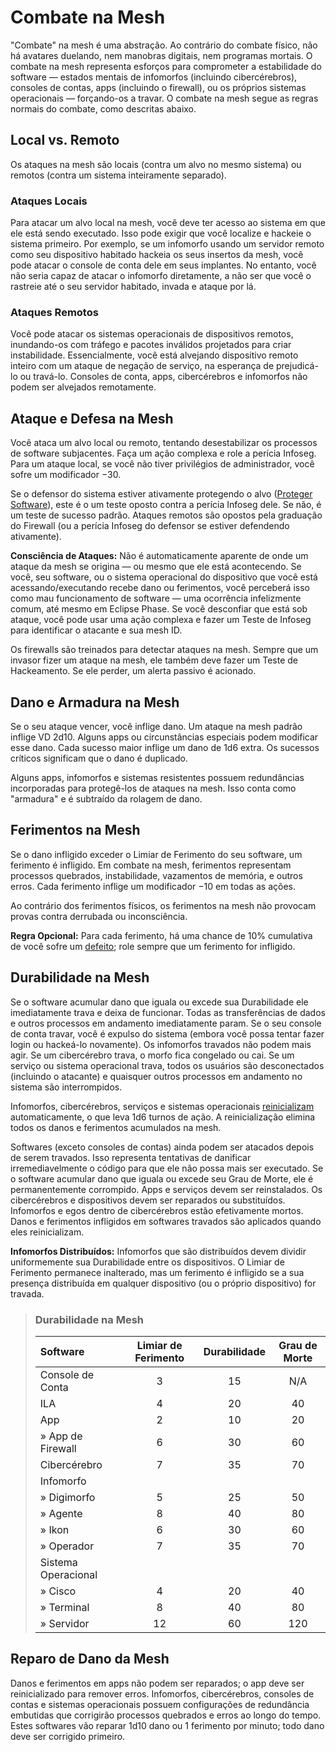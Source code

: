 # Combate na Mesh

"Combate" na mesh é uma abstração. Ao contrário do combate físico, não há avatares duelando, nem manobras digitais, nem programas mortais. O combate na mesh representa esforços para comprometer a estabilidade do software — estados mentais de infomorfos (incluindo cibercérebros), consoles de contas, apps (incluindo o firewall), ou os próprios sistemas operacionais — forçando-os a travar. O combate na mesh segue as regras normais do combate, como descritas abaixo.

## Local vs. Remoto

Os ataques na mesh são locais (contra um alvo no mesmo sistema) ou remotos (contra um sistema inteiramente separado).

### Ataques Locais

Para atacar um alvo local na mesh, você deve ter acesso ao sistema em que ele está sendo executado. Isso pode exigir que você localize e hackeie o sistema primeiro. Por exemplo, se um infomorfo usando um servidor remoto como seu dispositivo habitado hackeia os seus insertos da mesh, você pode atacar o console de conta dele em seus implantes. No entanto, você não seria capaz de atacar o infomorfo diretamente, a não ser que você o rastreie até o seu servidor habitado, invada e ataque por lá.

### Ataques Remotos

Você pode atacar os sistemas operacionais de dispositivos remotos, inundando-os com tráfego e pacotes inválidos projetados para criar instabilidade. Essencialmente, você está alvejando dispositivo remoto inteiro com um ataque de negação de serviço, na esperança de prejudicá-lo ou travá-lo. Consoles de conta, apps, cibercérebros e infomorfos não podem ser alvejados remotamente.

## Ataque e Defesa na Mesh

Você ataca um alvo local ou remoto, tentando desestabilizar os processos de software subjacentes. Faça um ação complexa e role a perícia Infoseg. Para um ataque local, se você não tiver privilégios de administrador, você sofre um modificador −30.

Se o defensor do sistema estiver ativamente protegendo o alvo ([Proteger Software](../13/06-mesh-actions.md#universal-actions)), este é o um teste oposto contra a perícia Infoseg dele. Se não, é um teste de sucesso padrão. Ataques remotos são opostos pela graduação do Firewall (ou a perícia Infoseg do defensor se estiver defendendo ativamente).

**Consciência de Ataques:** Não é automaticamente aparente de onde um ataque da mesh se origina — ou mesmo que ele está acontecendo. Se você, seu software, ou o sistema operacional do dispositivo que você está acessando/executando recebe dano ou ferimentos, você perceberá isso como mau funcionamento de software — uma ocorrência infelizmente comum, até mesmo em Eclipse Phase. Se você desconfiar que está sob ataque, você pode usar uma ação complexa e fazer um Teste de Infoseg para identificar o atacante e sua mesh ID.

Os firewalls são treinados para detectar ataques na mesh. Sempre que um invasor fizer um ataque na mesh, ele também deve fazer um Teste de Hackeamento. Se ele perder, um alerta passivo é acionado.

## Dano e Armadura na Mesh

Se o seu ataque vencer, você inflige dano. Um ataque na mesh padrão inflige VD 2d10. Alguns apps ou circunstâncias especiais podem modificar esse dano. Cada sucesso maior inflige um dano de 1d6 extra. Os sucessos críticos significam que o dano é duplicado.

Alguns apps, infomorfos e sistemas resistentes possuem redundâncias incorporadas para protegê-los de ataques na mesh. Isso conta como "armadura" e é subtraído da rolagem de dano.

## Ferimentos na Mesh

Se o dano infligido exceder o Limiar de Ferimento do seu software, um ferimento é infligido. Em combate na mesh, ferimentos representam processos quebrados, instabilidade, vazamentos de memória, e outros erros. Cada ferimento inflige um modificador −10 em todas as ações.

Ao contrário dos ferimentos físicos, os ferimentos na mesh não provocam provas contra derrubada ou inconsciência.

**Regra Opcional:** Para cada ferimento, há uma chance de 10% cumulativa de você sofre um [defeito](../13/16-glitches.md); role sempre que um ferimento for infligido.

## Durabilidade na Mesh

Se o software acumular dano que iguala ou excede sua Durabilidade ele imediatamente trava e deixa de funcionar. Todas as transferências de dados e outros processos em andamento imediatamente param. Se o seu console de conta travar, você é expulso do sistema (embora você possa tentar fazer login ou hackeá-lo novamente). Os infomorfos travados não podem mais agir. Se um cibercérebro trava, o morfo fica congelado ou cai. Se um serviço ou sistema operacional trava, todos os usuários são desconectados (incluindo o atacante) e quaisquer outros processos em andamento no sistema são interrompidos.

Infomorfos, cibercérebros, serviços e sistemas operacionais [reinicializam](../13/12-countermeasures.md#rebootshutdown) automaticamente, o que leva 1d6 turnos de ação. A reinicialização elimina todos os danos e ferimentos acumulados na mesh.

Softwares (exceto consoles de contas) ainda podem ser atacados depois de serem travados. Isso representa tentativas de danificar irremediavelmente o código para que ele não possa mais ser executado. Se o software acumular dano que iguala ou excede seu Grau de Morte, ele é permanentemente corrompido. Apps e serviços devem ser reinstalados. Os cibercérebros e dispositivos devem ser reparados ou substituídos. Infomorfos e egos dentro de cibercérebros estão efetivamente mortos. Danos e ferimentos infligidos em softwares travados são aplicados quando eles reinicializam.

**Infomorfos Distribuídos:** Infomorfos que são distribuídos devem dividir uniformemente sua Durabilidade entre os dispositivos. O Limiar de Ferimento permanece inalterado, mas um ferimento é infligido se a sua presença distribuída em qualquer dispositivo (ou o próprio dispositivo) for travada.

<blockquote class="table">

### Durabilidade na Mesh

| Software                                                                                      | Limiar de Ferimento | Durabilidade | Grau de Morte |
|:--------------------------------------------------------------------------------------------- |:-------------------:|:------------:|:-------------:|
| Console de Conta                                                                              |          3          |      15      |      N/A      |
| ILA                                                                                           |          4          |      20      |      40       |
| App                                                                                           |          2          |      10      |      20       |
| <div class="indent">» App de Firewall</div> |          6          |      30      |      60       |
| Cibercérebro                                                                                  |          7          |      35      |      70       |
| Infomorfo                                                                                     |                     |              |               |
| <div class="indent">» Digimorfo</div>    |          5          |      25      |      50       |
| <div class="indent">» Agente</div>        |          8          |      40      |      80       |
| <div class="indent">» Ikon</div>         |          6          |      30      |      60       |
| <div class="indent">» Operador</div>     |          7          |      35      |      70       |
| Sistema Operacional                                                                           |                     |              |               |
| <div class="indent">» Cisco</div>         |          4          |      20      |      40       |
| <div class="indent">» Terminal</div>         |          8          |      40      |      80       |
| <div class="indent">» Servidor</div>       |         12          |      60      |      120      |

</blockquote>

## Reparo de Dano da Mesh

Danos e ferimentos em apps não podem ser reparados; o app deve ser reinicializado para remover erros. Infomorfos, cibercérebros, consoles de contas e sistemas operacionais possuem configurações de redundância embutidas que corrigirão processos quebrados e erros ao longo do tempo. Estes softwares vão reparar 1d10 dano ou 1 ferimento por minuto; todo dano deve ser corrigido primeiro.
